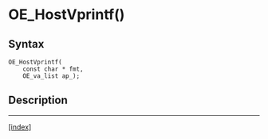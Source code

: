 # OE_HostVprintf()



## Syntax

    OE_HostVprintf(
        const char * fmt,
        OE_va_list ap_);
## Description 

---
[[index]](index.md)

